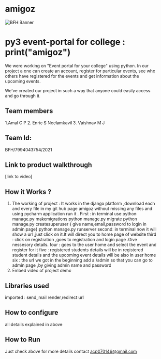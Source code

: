 # amigoz 
![BFH Banner](https://trello-attachments.s3.amazonaws.com/542e9c6316504d5797afbfb9/542e9c6316504d5797afbfc1/39dee8d993841943b5723510ce663233/Frame_19.png)
# py3 event-portal for college : print("amigoz")
We were working on "Event portal for your college" using python. In our project a one can create an account, register for particular events, see who others have registered for the events and get information about the upcoming events.

We've created our project in such a way that anyone could easily access and go through it.
## Team members
1.Amal C P
2. Enric S Neelamkavil 
3. Vaishnav M J 
## Team Id:
 BFH/7994043754/2021
## Link to product walkthrough
[link to video]
## How it Works ?
1. The working of project : It works in the django platform ,download each and every file in my git hub page amigoz without missing any files and using pycharm application run it .
	First : in terminal use python manage.py makemigrations
				python manage.py migrate
				python manage.py createsuperuser { give name,email,password to login in admin page}
				python manage.py runserver
	second: in terminal now it will show a url ,just click on it.It will direct you to home page of website
	third : click on registration ,goes to registration and login page .Give nessesory details.
	four : goes to the user home and select the event and register for it 
	five : registered students details will be in registered student details and the upcoming event details will be also in user home
	six : the url we got in the beginning add a /admin so that you can go to admin page ,by giving admin name and password 
2. Embed video of project demo
## Libraries used
imported :
  	send_mail
	render,redirect
	url
## How to configure
all details explained in above
## How to Run
Just check above for more details contact acp070146@gmail.com
